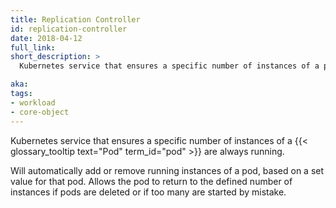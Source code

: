 ```yaml
---
title: Replication Controller
id: replication-controller
date: 2018-04-12
full_link: 
short_description: >
  Kubernetes service that ensures a specific number of instances of a pod are always running.

aka: 
tags:
- workload
- core-object
---
```

 Kubernetes service that ensures a specific number of instances of a {{< glossary_tooltip text="Pod" term_id="pod" >}} are always running.

<!--more--> 

Will automatically add or remove running instances of a pod, based on a set value for that pod. Allows the pod to return to the defined number of instances if pods are deleted or if too many are started by mistake.

